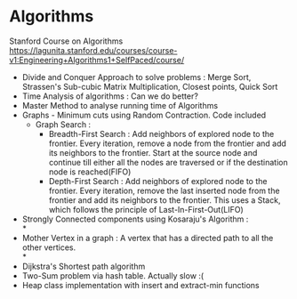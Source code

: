 # Algorithms
Stanford Course on Algorithms
https://lagunita.stanford.edu/courses/course-v1:Engineering+Algorithms1+SelfPaced/course/

* Divide and Conquer Approach to solve problems : Merge Sort, Strassen's Sub-cubic Matrix Multiplication, Closest points, Quick Sort
* Time Analysis of algorithms : Can we do better?
* Master Method to analyse running time of Algorithms
* Graphs - Minimum cuts using Random Contraction. Code included
  * Graph Search : <br>
    * Breadth-First Search : Add neighbors of explored node to the frontier. Every iteration, remove a node from the frontier and add its neighbors to the frontier. Start at the source node and continue till either all the nodes are traversed or if the destination node is reached(FIFO)
    * Depth-First Search : Add neighbors of explored node to the frontier. Every iteration, remove the last inserted node from the frontier and add its neighbors to the frontier. This uses a Stack, which follows the principle of Last-In-First-Out(LIFO)
* Strongly Connected components using Kosaraju's Algorithm : <br>
  * 
* Mother Vertex in a graph : A vertex that has a directed path to all the other vertices. <br>
  * 
* Dijkstra's Shortest path algorithm
* Two-Sum problem via hash table. Actually slow :(
* Heap class implementation with insert and extract-min functions

